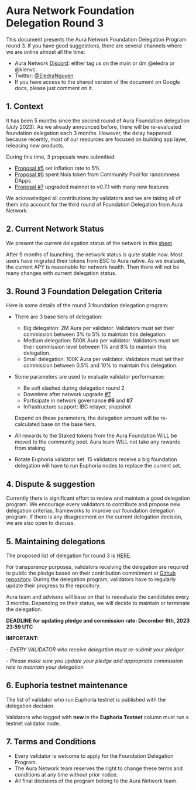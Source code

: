 # Aura Network Foundation Delegation Round 3

This document presents the Aura Network Foundation Delegation Program round 3. If you have good suggestions, there are several channels where we are online almost all the time:

- Aura Network [Discord](https://docs.aura.network/validator/running-a-fullnode): either tag us on the main or dm @eledra or @kienvc.
- Twitter: [@EledraNguyen](https://twitter.com/EledraNguyen)
- If you have access to the shared version of the document on Google docs, please just comment on it.

## 1. Context

It has been 5 months since the second round of Aura Foundation delegation (July 2023). As we already announced before, there will be re-evaluated foundation delegation each 3 months. However, the delay happened because recently, most of our resources are focused on building app layer, releasing new products.

During this time, 3 proposals were submitted:
- [Proposal #5](https://aurascan.io/votings/5) set inflation rate to 5%
- [Proposal #6](https://aurascan.io/votings/6) spent Nois token from Community Pool for randomness DApps 
- [Proposal #7](https://aurascan.io/votings/7) upgraded mainnet to v0.7.1 with many new features   

We acknowledged all contributions by validators and we are taking all of them into account for the third round of Foundation Delegation from Aura Network.

## 2. Current Network Status

We present the current delegation status of the network in this [sheet](https://docs.google.com/spreadsheets/d/1oCaf5vKvFV-AzoFyVxHCsJWRTmdqHiU-Cl38zgnesHE/edit#gid=1976583494).

After 9 months of launching, the network status is quite stable now. Most users have migrated their tokens from BSC to Aura native. As we evaluate, the current APY is reasonable for network health. Then there will not be many changes with current delegation status.   

## 3. Round 3 Foundation Delegation Criteria

Here is some details of the round 3 foundation delegation program:

- There are 3 base tiers of delegation:
  - Big delegation: 2M Aura per validator. Validators must set their commission between 3% to 5% to maintain this delegation.
  - Medium delegation: 500K Aura per validator. Validators must set their commission level between 1% and 8% to maintain this delegation.
  - Small delegation: 100K Aura per validator. Validators must set their commission between 0.5% and 10% to maintain this delegation.

- Some parameters are used to evaluate validator performance:  
  - Be soft slashed during delegation round 2
  - Downtime after network upgrade [#7](https://aurascan.io/votings/7)
  - Participate in network governance **#6** and **#7**
  - Infrastructure support: IBC relayer, snapshot

  Depend on these parameters, the delegation amount will be re-calculated base on the base tiers.
- All rewards to the Staked tokens from the Aura Foundation WILL be moved to the community pool. Aura team WILL not take any rewards from staking.
- Rotate Euphoria validator set. 15 validators receive a big foundation delegation will have to run Euphoria nodes to replace the current set.

## 4. Dispute & suggestion

Currently there is significant effort to review and maintain a good delegation program. We encourage every validators to contribute and propose new delegation criterias, frameworks to improve our foundation delegation program. If there is any disagreement on the current delegation decision, we are also open to discuss.

## 5. Maintaining delegations

The proposed list of delegation for round 3 is [HERE](https://docs.google.com/spreadsheets/d/1oCaf5vKvFV-AzoFyVxHCsJWRTmdqHiU-Cl38zgnesHE/edit#gid=1734295646).

For transparency purposes, validators receiving the delegation are required to public the pledge based on their contribution commitment at [Github repository](https://github.com/aura-nw/mainnet-artifacts/tree/main/Foundation-delegation-program). During the delegation program, validators have to regularly update their progress to the repository.

Aura team and advisors will base on that to reevaluate the candidates every 3 months. Depending on their status, we will decide to maintain or terminate the delegation.

**DEADLINE for updating pledge and commission rate: December 6th, 2023 23:59 UTC**

**IMPORTANT:**

*- EVERY VALIDATOR who receive delegation must re-submit your pledger.*

*- Please make sure you update your pledge and appropriate commission rate to maintain your delegation*


## 6. Euphoria testnet maintenance

The list of validator who run Euphoria testnet is published with the delegation decision.

Validators who tagged with **new** in the **Euphoria Testnet** column must run a testnet validator node.

## 7. Terms and Conditions

- Every validator is welcome to apply for the Foundation Delegation Program.
- The Aura Network team reserves the right to change these terms and conditions at any time without prior notice.
- All final decisions of the program belong to the Aura Network team.
